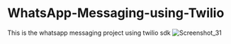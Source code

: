 # WhatsApp-Messaging-using-Twilio

This is the whatsapp messaging project using twilio sdk
![Screenshot_31](https://github.com/stuartgregorysharpe/WhatsApp.Messaging.using.Twilio.SDK/assets/137684294/f1bde570-ec39-433c-aa15-fa556c04cd62)
